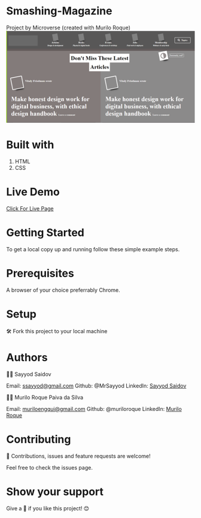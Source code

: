 # Smashing-Magazine
Project by Microverse (created with Murilo Roque)
![Smashing Magazine](/images/screenshot1.png)

# Built with
1. HTML
2. CSS

# Live Demo 
[Click For Live Page](https://raw.githack.com/MrSayyod/Smashing-Magazine/example/index.html)

# Getting Started
To get a local copy up and running follow these simple example steps.

# Prerequisites
A browser of your choice preferrably Chrome.

# Setup
:hammer_and_wrench: Fork this project to your local machine

# Authors
:man_technologist: Sayyod Saidov

Email: ssayyod@gmail.com
Github: @MrSayyod
LinkedIn: [Sayyod Saidov](https://www.linkedin.com/in/sayyod-saidov-507b0818b)

:man_technologist: Murilo Roque Paiva da Silva

Email: muriloengqui@gmail.com
Github: @muriloroque
LinkedIn: [Murilo Roque](https://www.linkedin.com/in/murilo-roque-b1268741/)

# Contributing
:handshake: Contributions, issues and feature requests are welcome!

Feel free to check the issues page.

# Show your support
Give a :star2: if you like this project! :blush:
